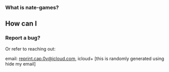 ### What is nate-games?
## How can I
### Report a bug?
Or refer to reaching out:

email: reprint.cap.0v@icloud.com, icloud+ [this is randomly generated using hide my email]